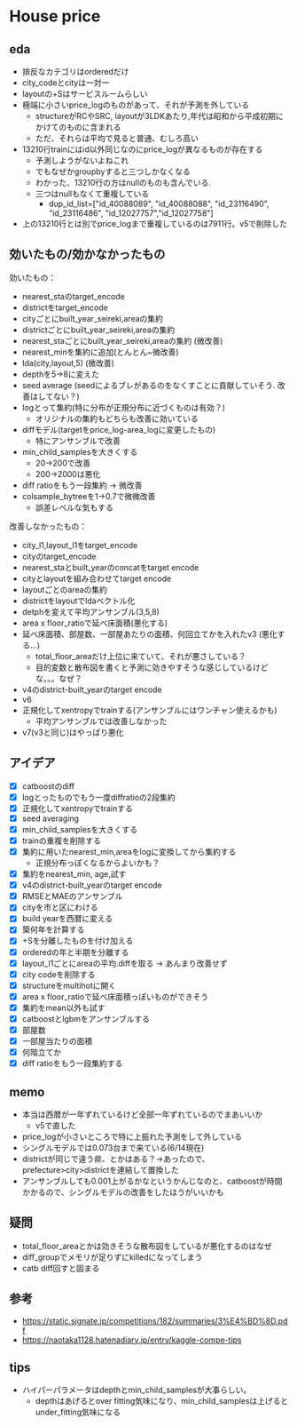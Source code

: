 # House price


## eda
* 排反なカテゴリはorderedだけ
* city_codeとcityは一対一
* layoutの+Sはサービスルームらしい
* 極端に小さいprice_logのものがあって、それが予測を外している
  * structureがRCやSRC, layoutが3LDKあたり,年代は昭和から平成初期にかけてのものに含まれる
  * ただ、それらは平均で見ると普通、むしろ高い
* 13210行trainにはid以外同じなのにprice_logが異なるものが存在する
  * 予測しようがないよねこれ
  * でもなぜかgroupbyすると三つしかなくなる
  * わかった、13210行の方はnullのものも含んでいる.
  * 三つはnullもなくて重複している
    * dup_id_list=["id_40088089", "id_40088088", "id_23116490", "id_23116486", "id_12027757","id_12027758"]
* 上の13210行とは別でprice_logまで重複しているのは7911行。v5で削除した  
## 効いたもの/効かなかったもの
効いたもの：
* nearest_staのtarget_encode
* districtをtarget_encode
* cityごとにbuilt_year_seireki,areaの集約
* districtごとにbuilt_year_seireki,areaの集約
* nearest_staごとにbuilt_year_seireki,areaの集約 (微改善)
* nearest_minを集約に追加(とんとん~微改善)
* lda(city,layout,5) (微改善)
* depthを5->8に変えた
* seed average (seedによるブレがあるのをなくすことに貢献していそう. 改善はしてない？)
* logとって集約(特に分布が正規分布に近づくものは有効？)
  * オリジナルの集約もどちらも改善に効いている
* diffモデル(targetをprice_log-area_logに変更したもの)
  * 特にアンサンブルで改善
* min_child_samplesを大きくする
  * 20->200で改善
  * 200->2000は悪化
* diff ratioをもう一段集約 -> 微改善
* colsample_bytreeを1->0.7で微微改善
  * 誤差レベルな気もする


改善しなかったもの：
* city_l1,layout_l1をtarget_encode
* cityのtarget_encode
* nearest_staとbuilt_yearのconcatをtarget encode
* cityとlayoutを組み合わせてtarget encode
* layoutごとのareaの集約
* districtをlayoutでldaベクトル化
* detphを変えて平均アンサンブル(3,5,8)
* area x floor_ratioで延べ床面積(悪化する)
* 延べ床面積、部屋数、一部屋あたりの面積、何回立てかを入れたv3 (悪化する...)
  * total_floor_areaだけ上位に来ていて、それが悪さしている？
  * 目的変数と散布図を書くと予測に効きやすそうな感じしているけどな。。。なぜ？
* v4のdistrict-built_yearのtarget encode
* v6
* 正規化してxentropyでtrainする(アンサンブルにはワンチャン使えるかも)
  * 平均アンサンブルでは改善しなかった
* v7(v3と同じ)はやっぱり悪化





## アイデア

* [x] catboostのdiff
* [x] logとったものでもう一度diffratioの2段集約
* [x] 正規化してxentropyでtrainする
* [x] seed averaging
* [x] min_child_samplesを大きくする
* [x] trainの重複を削除する
* [x] 集約に用いたnearest_min,areaをlogに変換してから集約する
  * 正規分布っぽくなるからよいかも？
* [x] 集約をnearest_min, age,試す
* [x] v4のdistrict-built_yearのtarget encode
* [x] RMSEとMAEのアンサンブル
* [x] cityを市と区にわける
* [x] build yearを西暦に変える
* [x] 築何年を計算する
* [x] +Sを分離したものを付け加える
* [x] orderedの年と半期を分離する
* [x] layout_l1ごとにareaの平均.diffを取る -> あんまり改善せず
* [x] city codeを削除する
* [x] structureをmultihotに開く
* [x] area x floor_ratioで延べ床面積っぽいものができそう
* [x] 集約をmean以外も試す
* [x] catboostとlgbmをアンサンブルする
* [x] 部屋数
* [x] 一部屋当たりの面積
* [x] 何階立てか
* [x] diff ratioをもう一段集約する

## memo

* 本当は西暦が一年ずれているけど全部一年ずれているのでまあいいか
  * v5で直した
* price_logが小さいところで特に上振れた予測をして外している
* シングルモデルでは0.073台まで来ている(6/14現在)
* districtが同じで違う県、とかはある？->あったので、prefecture>city>districtを連結して置換した
* アンサンブルしても0.001上がるかなというかんじなのと、catboostが時間かかるので、シングルモデルの改善をしたほうがいいかも

## 疑問

* total_floor_areaとかは効きそうな散布図をしているが悪化するのはなぜ
* diff_groupでメモリが足りずにkilledになってしまう
* catb diff回すと固まる

## 参考

* https://static.signate.jp/competitions/182/summaries/3%E4%BD%8D.pdf
* https://naotaka1128.hatenadiary.jp/entry/kaggle-compe-tips


## tips

* ハイパーパラメータはdepthとmin_child_samplesが大事らしい。
  * depthはあげるとover fitting気味になり、min_child_samplesは上げるとunder_fitting気味になる